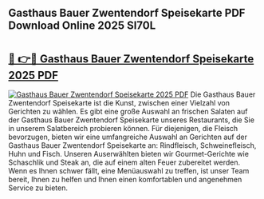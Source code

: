 ## Gasthaus Bauer Zwentendorf Speisekarte PDF Download Online 2025 SI70L

# <h2><a href="http://gcbchok.nevu.top/?p=Gasthaus+Bauer+Zwentendorf+Speisekarte">🔗 👉🔴 Gasthaus Bauer Zwentendorf Speisekarte 2025 PDF</a></h2>

[![Gasthaus Bauer Zwentendorf Speisekarte 2025 PDF](https://i.imgur.com/dBaPXMq.png)](http://gcbchok.nevu.top/?p=Gasthaus+Bauer+Zwentendorf+Speisekarte)
Die Gasthaus Bauer Zwentendorf Speisekarte ist die Kunst, zwischen einer Vielzahl von Gerichten zu wählen. Es gibt eine große Auswahl an frischen Salaten auf der Gasthaus Bauer Zwentendorf Speisekarte unseres Restaurants, die Sie in unserem Salatbereich probieren können. Für diejenigen, die Fleisch bevorzugen, bieten wir eine umfangreiche Auswahl an Gerichten auf der Gasthaus Bauer Zwentendorf Speisekarte an: Rindfleisch, Schweinefleisch, Huhn und Fisch. Unseren Auserwählten bieten wir Gourmet-Gerichte wie Schaschlik und Steak an, die auf einem alten Feuer zubereitet werden. Wenn es Ihnen schwer fällt, eine Menüauswahl zu treffen, ist unser Team bereit, Ihnen zu helfen und Ihnen einen komfortablen und angenehmen Service zu bieten.
